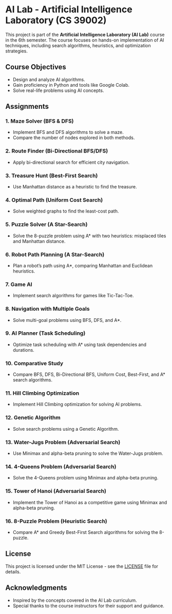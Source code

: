 # AI Lab - Artificial Intelligence Laboratory (CS 39002)

This project is part of the **Artificial Intelligence Laboratory (AI Lab)** course in the 6th semester. The course focuses on hands-on implementation of AI techniques, including search algorithms, heuristics, and optimization strategies.

## Course Objectives

- Design and analyze AI algorithms.
- Gain proficiency in Python and tools like Google Colab.
- Solve real-life problems using AI concepts.

## Assignments

### 1. **Maze Solver (BFS & DFS)**
   - Implement BFS and DFS algorithms to solve a maze.
   - Compare the number of nodes explored in both methods.

### 2. **Route Finder (Bi-Directional BFS/DFS)**
   - Apply bi-directional search for efficient city navigation.

### 3. **Treasure Hunt (Best-First Search)**
   - Use Manhattan distance as a heuristic to find the treasure.

### 4. **Optimal Path (Uniform Cost Search)**
   - Solve weighted graphs to find the least-cost path.

### 5. **Puzzle Solver (A Star-Search)**
   - Solve the 8-puzzle problem using A* with two heuristics: misplaced tiles and Manhattan distance.

### 6. **Robot Path Planning (A Star-Search)**
   - Plan a robot’s path using A*, comparing Manhattan and Euclidean heuristics.

### 7. **Game AI**
   - Implement search algorithms for games like Tic-Tac-Toe.

### 8. **Navigation with Multiple Goals**
   - Solve multi-goal problems using BFS, DFS, and A*.

### 9. **AI Planner (Task Scheduling)**
   - Optimize task scheduling with A* using task dependencies and durations.

### 10. **Comparative Study**
   - Compare BFS, DFS, Bi-Directional BFS, Uniform Cost, Best-First, and A* search algorithms.

### 11. **Hill Climbing Optimization**
   - Implement Hill Climbing optimization for solving AI problems.

### 12. **Genetic Algorithm**
   - Solve search problems using a Genetic Algorithm.

### 13. **Water-Jugs Problem (Adversarial Search)**
   - Use Minimax and alpha-beta pruning to solve the Water-Jugs problem.

### 14. **4-Queens Problem (Adversarial Search)**
   - Solve the 4-Queens problem using Minimax and alpha-beta pruning.

### 15. **Tower of Hanoi (Adversarial Search)**
   - Implement the Tower of Hanoi as a competitive game using Minimax and alpha-beta pruning.

### 16. **8-Puzzle Problem (Heuristic Search)**
   - Compare A* and Greedy Best-First Search algorithms for solving the 8-puzzle.

## License
This project is licensed under the MIT License - see the [LICENSE](LICENSE) file for details.

## Acknowledgments
- Inspired by the concepts covered in the AI Lab curriculum.
- Special thanks to the course instructors for their support and guidance.

